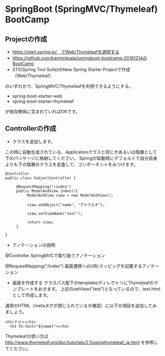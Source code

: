 # SpringBoot (SpringMVC/Thymeleaf) BootCamp

## Projectの作成

+ https://start.spring.io/　でWeb/Thymeleafを選択する
+ https://github.com/karmickoala/springboot-bootcamp-20161214のBootCamp
+ STS(Spring Tool Suite)のNew Spring Starter Projectで作成（Web/Thymeleaf）

のいずれかで、SpringMVC/Thymeleafを利用できるようにする。

+ spring-boot-starter-web
+ spring-boot-starter-thymeleaf

が依存関係に含まれていればOKです。

## Controllerの作成

+ クラスを追加します。

この時に自動生成されている、Applicationクラスと同じかあるいは階層として下のパッケージに格納してください。
Springが起動時にデフォルトで自分自身よりも下の階層のクラスを走査して、コンポーネントをみつけます。

```
@Controller
public class SubjectController {

     @RequestMapping("/index")
     public ModelAndView index(){
          ModelAndView view = new ModelAndView();

          view.addObject("name", "アイウエオ");

          view.setViewName("test");

          return view;
     }

}
```

+ アノテーションの説明

@Controller
SpringMVCで取り扱うアノテーション

@RequestMapping("/index")
画面遷移へのURLマッピングを記載するアノテーション

+ 画面を作成する
クラスパス配下のtemplatesディレクトリにThymeleafのテンプレートをおきます。
上記のsetView("test")となっているので、test.htmlとして作成します。

通常のHTML（metaタグが閉じられているか確認）に以下の項目を追加してみましょう。

```
<h1>テスト</h1>
  <h3 th:text="${name}"></h3>
```

Thymeleafの使い方は
http://www.thymeleaf.org/doc/tutorials/2.1/usingthymeleaf_ja.html
を参照してください。

